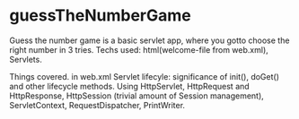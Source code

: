 # guessTheNumberGame
Guess the number game is a basic servlet app, where you gotto choose the right number in 3 tries.
Techs used: html(welcome-file from web.xml), Servlets.

Things covered.
<servlet-mapping></servlet-mapping> in web.xml
Servlet lifecyle: significance of init(), doGet() and other lifecycle methods.
Using HttpServlet,
HttpRequest and HttpResponse,
HttpSession (trivial amount of Session management),
ServletContext,
RequestDispatcher,
PrintWriter.
